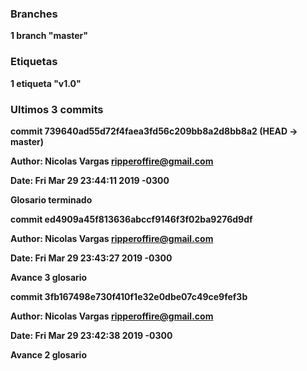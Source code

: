 ### Branches
**1 branch "master"**


### Etiquetas
**1 etiqueta "v1.0"**

### Ultimos 3 commits
**commit 739640ad55d72f4faea3fd56c209bb8a2d8bb8a2 (HEAD -> master)**

**Author: Nicolas Vargas <ripperoffire@gmail.com>**

**Date:   Fri Mar 29 23:44:11 2019 -0300**

**Glosario terminado**


**commit ed4909a45f813636abccf9146f3f02ba9276d9df**

**Author: Nicolas Vargas <ripperoffire@gmail.com>**

**Date:   Fri Mar 29 23:43:27 2019 -0300**

**Avance 3 glosario**


**commit 3fb167498e730f410f1e32e0dbe07c49ce9fef3b**

**Author: Nicolas Vargas <ripperoffire@gmail.com>**

**Date:   Fri Mar 29 23:42:38 2019 -0300**

**Avance 2 glosario**
